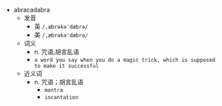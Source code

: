 - abracadabra
  - 发音
    - 英 `/,æbrəkə'dæbrə/`
    - 美 `/,æbrəkə'dæbrə/`
  - 词义
    - n. 咒语,胡言乱语
    - `a word you say when you do a magic trick, which is supposed to make it successful`
  - 近义词
    - n. 咒语；胡言乱语
      - `mantra`
      - `incantation`
